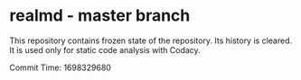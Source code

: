 # realmd - master branch

This repository contains frozen state of the repository.
Its history is cleared. It is used only for static code
analysis with Codacy.

Commit Time: 1698329680